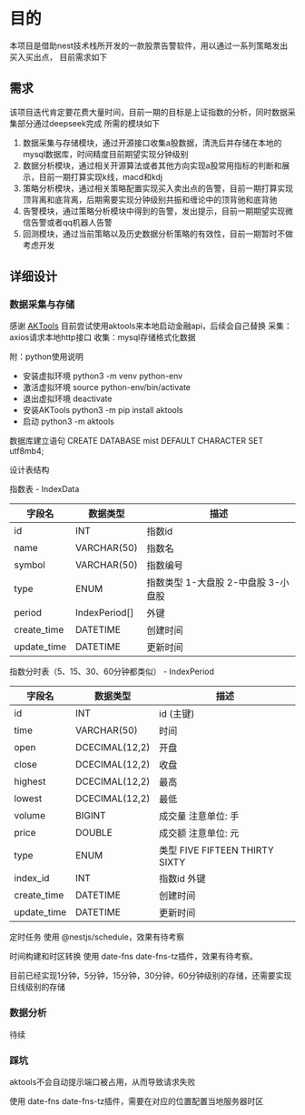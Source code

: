 # 目的

本项目是借助nest技术栈所开发的一款股票告警软件，用以通过一系列策略发出买入买出点，
目前需求如下

## 需求

该项目迭代肯定要花费大量时间，目前一期的目标是上证指数的分析，同时数据采集部分通过deepseek完成
所需的模块如下

1. 数据采集与存储模块，通过开源接口收集a股数据，清洗后并存储在本地的mysql数据库，时间精度目前期望实现分钟级别
2. 数据分析模块，通过相关开源算法或者其他方向实现a股常用指标的判断和展示，目前一期打算实现k线，macd和kdj
3. 策略分析模块，通过相关策略配置实现买入卖出点的告警，目前一期打算实现顶背离和底背离，后期需要实现分钟级别共振和缠论中的顶背驰和底背驰
4. 告警模块，通过策略分析模块中得到的告警，发出提示，目前一期期望实现微信告警或者qq机器人告警
5. 回测模块，通过当前策略以及历史数据分析策略的有效性，目前一期暂时不做考虑开发

## 详细设计

### 数据采集与存储

感谢 [AKTools](https://aktools.akfamily.xyz/#fastapi) 目前尝试使用aktools来本地启动金融api，后续会自己替换
采集：axios请求本地http接口
收集：mysql存储格式化数据

附：python使用说明

- 安装虚拟环境
  python3 -m venv python-env
- 激活虚拟环境
  source python-env/bin/activate
- 退出虚拟环境
  deactivate
- 安装AKTools
  python3 -m pip install aktools
- 启动
  python3 -m aktools

数据库建立语句 CREATE DATABASE mist DEFAULT CHARACTER SET utf8mb4;

设计表结构

指数表 - IndexData

| 字段名      | 数据类型      | 描述                                |
| ----------- | ------------- | ----------------------------------- |
| id          | INT           | 指数id                              |
| name        | VARCHAR(50)   | 指数名                              |
| symbol      | VARCHAR(50)   | 指数编号                            |
| type        | ENUM          | 指数类型 1-大盘股 2-中盘股 3-小盘股 |
| period      | IndexPeriod[] | 外键                                |
| create_time | DATETIME      | 创建时间                            |
| update_time | DATETIME      | 更新时间                            |

指数分时表（5、15、30、60分钟都类似） - IndexPeriod

| 字段名      | 数据类型       | 描述                           |
| ----------- | -------------- | ------------------------------ |
| id          | INT            | id (主键)                      |
| time        | VARCHAR(50)    | 时间                           |
| open        | DCECIMAL(12,2) | 开盘                           |
| close       | DCECIMAL(12,2) | 收盘                           |
| highest     | DCECIMAL(12,2) | 最高                           |
| lowest      | DCECIMAL(12,2) | 最低                           |
| volume      | BIGINT         | 成交量 注意单位: 手            |
| price       | DOUBLE         | 成交额 注意单位: 元            |
| type        | ENUM           | 类型 FIVE FIFTEEN THIRTY SIXTY |
| index_id    | INT            | 指数id 外键                    |
| create_time | DATETIME       | 创建时间                       |
| update_time | DATETIME       | 更新时间                       |

<!-- | vibration     | DCECIMAL(12,2) | 振幅          这两个指标不一定有                 |
| turnover_rate | DOUBLE         | 换手率                         | -->

定时任务 使用 @nestjs/schedule，效果有待考察

时间构建和时区转换 使用 date-fns date-fns-tz插件，效果有待考察。

目前已经实现1分钟，5分钟，15分钟，30分钟，60分钟级别的存储，还需要实现日线级别的存储

### 数据分析

待续

### 踩坑

aktools不会自动提示端口被占用，从而导致请求失败

使用 date-fns date-fns-tz插件，需要在对应的位置配置当地服务器时区
